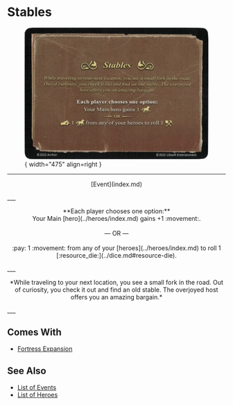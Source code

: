 # Stables

<figure markdown="span">

![Stables](../assets/events-stables.webp){ width="475" align=right }

</figure>

___
<p style="text-align: center;" markdown>[Event](index.md)</p>
___
<p style="text-align: center;" markdown>**Each player chooses one option:** <br>Your Main [hero](../heroes/index.md) gains +1 :movement:.<br><br>— OR —<br><br>:pay: 1 :movement: from any of your [heroes](../heroes/index.md) to roll 1 [:resource_die:](../dice.md#resource-die).</p>
___
<p style="text-align: center;" markdown>*While traveling to your next location, you see a small fork in the road. Out of curiosity, you check it out and find an old stable. The overjoyed host offers you an amazing bargain.*</p>
___


## Comes With

- [Fortress Expansion](../content.md)


## See Also

- [List of Events](index.md)
- [List of Heroes](../heroes/index.md)
